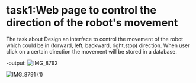 # task1:Web page to control the direction of the robot's movement
The task about Design an interface to control the movement of the robot which could be in (forward, left, backward, right,stop) direction. When user click on a certain direction the movement will be stored in a database.

-output:
![IMG_8792](https://github.com/waadx9/task1/assets/139132148/95a938d0-90ec-459b-b84a-093d5e93a21c)

![IMG_8791 (1)](https://github.com/waadx9/task1/assets/139132148/f73ace12-0f11-48f2-bc13-b997c35a9d9b)

